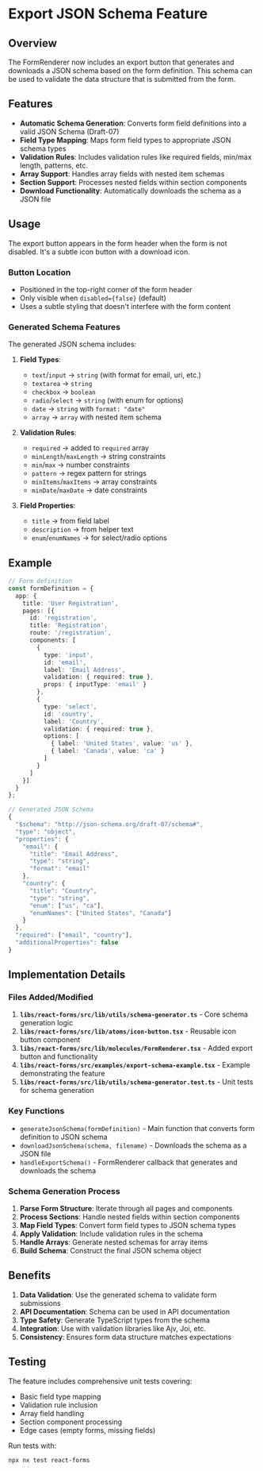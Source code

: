 # Export JSON Schema Feature

## Overview

The FormRenderer now includes an export button that generates and downloads a JSON schema based on the form definition. This schema can be used to validate the data structure that is submitted from the form.

## Features

- **Automatic Schema Generation**: Converts form field definitions into a valid JSON Schema (Draft-07)
- **Field Type Mapping**: Maps form field types to appropriate JSON schema types
- **Validation Rules**: Includes validation rules like required fields, min/max length, patterns, etc.
- **Array Support**: Handles array fields with nested item schemas
- **Section Support**: Processes nested fields within section components
- **Download Functionality**: Automatically downloads the schema as a JSON file

## Usage

The export button appears in the form header when the form is not disabled. It's a subtle icon button with a download icon.

### Button Location
- Positioned in the top-right corner of the form header
- Only visible when `disabled={false}` (default)
- Uses a subtle styling that doesn't interfere with the form content

### Generated Schema Features

The generated JSON schema includes:

1. **Field Types**:
   - `text`/`input` → `string` (with format for email, uri, etc.)
   - `textarea` → `string`
   - `checkbox` → `boolean`
   - `radio`/`select` → `string` (with enum for options)
   - `date` → `string` with `format: "date"`
   - `array` → `array` with nested item schema

2. **Validation Rules**:
   - `required` → added to `required` array
   - `minLength`/`maxLength` → string constraints
   - `min`/`max` → number constraints
   - `pattern` → regex pattern for strings
   - `minItems`/`maxItems` → array constraints
   - `minDate`/`maxDate` → date constraints

3. **Field Properties**:
   - `title` → from field label
   - `description` → from helper text
   - `enum`/`enumNames` → for select/radio options

## Example

```typescript
// Form definition
const formDefinition = {
  app: {
    title: 'User Registration',
    pages: [{
      id: 'registration',
      title: 'Registration',
      route: '/registration',
      components: [
        {
          type: 'input',
          id: 'email',
          label: 'Email Address',
          validation: { required: true },
          props: { inputType: 'email' }
        },
        {
          type: 'select',
          id: 'country',
          label: 'Country',
          validation: { required: true },
          options: [
            { label: 'United States', value: 'us' },
            { label: 'Canada', value: 'ca' }
          ]
        }
      ]
    }]
  }
};

// Generated JSON Schema
{
  "$schema": "http://json-schema.org/draft-07/schema#",
  "type": "object",
  "properties": {
    "email": {
      "title": "Email Address",
      "type": "string",
      "format": "email"
    },
    "country": {
      "title": "Country",
      "type": "string",
      "enum": ["us", "ca"],
      "enumNames": ["United States", "Canada"]
    }
  },
  "required": ["email", "country"],
  "additionalProperties": false
}
```

## Implementation Details

### Files Added/Modified

1. **`libs/react-forms/src/lib/utils/schema-generator.ts`** - Core schema generation logic
2. **`libs/react-forms/src/lib/atoms/icon-button.tsx`** - Reusable icon button component
3. **`libs/react-forms/src/lib/molecules/FormRenderer.tsx`** - Added export button and functionality
4. **`libs/react-forms/src/examples/export-schema-example.tsx`** - Example demonstrating the feature
5. **`libs/react-forms/src/lib/utils/schema-generator.test.ts`** - Unit tests for schema generation

### Key Functions

- `generateJsonSchema(formDefinition)` - Main function that converts form definition to JSON schema
- `downloadJsonSchema(schema, filename)` - Downloads the schema as a JSON file
- `handleExportSchema()` - FormRenderer callback that generates and downloads the schema

### Schema Generation Process

1. **Parse Form Structure**: Iterate through all pages and components
2. **Process Sections**: Handle nested fields within section components
3. **Map Field Types**: Convert form field types to JSON schema types
4. **Apply Validation**: Include validation rules in the schema
5. **Handle Arrays**: Generate nested schemas for array items
6. **Build Schema**: Construct the final JSON schema object

## Benefits

1. **Data Validation**: Use the generated schema to validate form submissions
2. **API Documentation**: Schema can be used in API documentation
3. **Type Safety**: Generate TypeScript types from the schema
4. **Integration**: Use with validation libraries like Ajv, Joi, etc.
5. **Consistency**: Ensures form data structure matches expectations

## Testing

The feature includes comprehensive unit tests covering:
- Basic field type mapping
- Validation rule inclusion
- Array field handling
- Section component processing
- Edge cases (empty forms, missing fields)

Run tests with:
```bash
npx nx test react-forms
```
